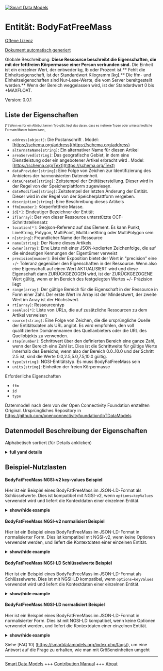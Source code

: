 <!-- 10-Header -->  
[![Smart Data Models](https://smartdatamodels.org/wp-content/uploads/2022/01/SmartDataModels_logo.png "Logo")](https://smartdatamodels.org)  
Entität: BodyFatFreeMass  
========================<!-- /10-Header -->  
<!-- 15-License -->  
[Offene Lizenz](https://github.com/smart-data-models//dataModel.OCF/blob/master/BodyFatFreeMass/LICENSE.md)  
[Dokument automatisch generiert](https://docs.google.com/presentation/d/e/2PACX-1vTs-Ng5dIAwkg91oTTUdt8ua7woBXhPnwavZ0FxgR8BsAI_Ek3C5q97Nd94HS8KhP-r_quD4H0fgyt3/pub?start=false&loop=false&delayms=3000#slide=id.gb715ace035_0_60)  
<!-- /15-License -->  
<!-- 20-Description -->  
Globale Beschreibung: **Diese Ressource beschreibt die Eigenschaften, die mit der fettfreien Körpermasse einer Person verbunden sind.** Die Einheit ist ein einzelner Wert, der entweder kg, lb oder Prozent ist.** Fehlt die Einheitseigenschaft, ist der Standardwert Kilogramm [kg].** Die ffm- und Einheitseigenschaften sind Nur-Lese-Werte, die vom Server bereitgestellt werden.** Wenn der Bereich weggelassen wird, ist der Standardwert 0 bis +MAXFLOAT.  
Version: 0.0.1  
<!-- /20-Description -->  
<!-- 30-PropertiesList -->  

## Liste der Eigenschaften  

<sup><sub>[*] Wenn es für ein Attribut keinen Typ gibt, liegt das daran, dass es mehrere Typen oder unterschiedliche Formate/Muster haben kann</sub></sup>.  
- `address[object]`: Die Postanschrift  . Model: [https://schema.org/address](https://schema.org/address)- `alternateName[string]`: Ein alternativer Name für diesen Artikel  - `areaServed[string]`: Das geografische Gebiet, in dem eine Dienstleistung oder ein angebotener Artikel erbracht wird  . Model: [https://schema.org/Text](https://schema.org/Text)- `dataProvider[string]`: Eine Folge von Zeichen zur Identifizierung des Anbieters der harmonisierten Dateneinheit.  - `dateCreated[string]`: Zeitstempel der Entitätserstellung. Dieser wird in der Regel von der Speicherplattform zugewiesen.  - `dateModified[string]`: Zeitstempel der letzten Änderung der Entität. Dieser wird in der Regel von der Speicherplattform vergeben.  - `description[string]`: Eine Beschreibung dieses Artikels  - `ffm[number]`: Körperfettfreie Masse.  - `id[*]`: Eindeutiger Bezeichner der Entität  - `if[array]`: Der von dieser Ressource unterstützte OCF-Schnittstellensatz  - `location[*]`: Geojson-Referenz auf das Element. Es kann Punkt, LineString, Polygon, MultiPoint, MultiLineString oder MultiPolygon sein  - `n[string]`: Freundlicher Name der Ressource  - `name[string]`: Der Name dieses Artikels.  - `owner[array]`: Eine Liste mit einer JSON-kodierten Zeichenfolge, die auf die eindeutigen Kennungen der Eigentümer verweist  - `precision[number]`: Bei der Exposition bietet der Wert in "precision" eine +/- Toleranz gegenüber den Eigenschaften in der Ressource. Wenn also eine Eigenschaft auf einen Wert AKTUALISIERT wird und diese Eigenschaft dann ZURÜCKGEZOGEN wird, ist der ZURÜCKGEZOGENE Wert gültig, wenn er im Bereich des festgelegten Wertes +/- Präzision liegt  - `range[array]`: Der gültige Bereich für die Eigenschaft in der Ressource in Form einer Zahl. Der erste Wert im Array ist der Mindestwert, der zweite Wert im Array ist der Höchstwert.  - `rt[array]`: Ressourcentyp  - `seeAlso[*]`: Liste von URLs, die auf zusätzliche Ressourcen zu dem Artikel verweisen  - `source[string]`: Eine Folge von Zeichen, die die ursprüngliche Quelle der Entitätsdaten als URL angibt. Es wird empfohlen, den voll qualifizierten Domänennamen des Quellanbieters oder die URL des Quellobjekts zu verwenden.  - `step[number]`: Schrittwert über den definierten Bereich eine ganze Zahl, wenn der Bereich eine Zahl ist.  Dies ist die Schrittweite für gültige Werte innerhalb des Bereichs; wenn also der Bereich 0.0..10.0 und der Schritt 2.5 ist, sind die Werte 0.0,2.5,5.0,7.5,10.0 gültig.  - `type[string]`: NGSI-Entitätstyp. Es muss BodyFatFreeMass sein  - `units[string]`: Einheiten der freien Körpermasse  <!-- /30-PropertiesList -->  
<!-- 35-RequiredProperties -->  
Erforderliche Eigenschaften  
- `ffm`  - `id`  - `type`  <!-- /35-RequiredProperties -->  
<!-- 40-RequiredProperties -->  
Datenmodell nach dem von der Open Connectivity Foundation erstellten Original. Ursprüngliches Repository in https://github.com/openconnectivityfoundation/IoTDataModels  
<!-- /40-RequiredProperties -->  
<!-- 50-DataModelHeader -->  
## Datenmodell Beschreibung der Eigenschaften  
Alphabetisch sortiert (für Details anklicken)  
<!-- /50-DataModelHeader -->  
<!-- 60-ModelYaml -->  
<details><summary><strong>full yaml details</strong></summary>    
```yaml  
BodyFatFreeMass:    
  description: 'This Resource describes the Properties associated with a person''s body fat free mass.The unit is a single value that is one of kg, lb or percent.If the unit Property is missing the default is kilograms [kg].The ffm and unit Properties are read-only values that are provided by the Server.When range is omitted the default is 0 to +MAXFLOAT.'    
  properties:    
    address:    
      description: 'The mailing address'    
      properties:    
        addressCountry:    
          description: 'Property. The country. For example, Spain. Model:''https://schema.org/addressCountry'''    
          type: string    
        addressLocality:    
          description: 'Property. The locality in which the street address is, and which is in the region. Model:''https://schema.org/addressLocality'''    
          type: string    
        addressRegion:    
          description: 'Property. The region in which the locality is, and which is in the country. Model:''https://schema.org/addressRegion'''    
          type: string    
        postOfficeBoxNumber:    
          description: 'Property. The post office box number for PO box addresses. For example, 03578. Model:''https://schema.org/postOfficeBoxNumber'''    
          type: string    
        postalCode:    
          description: 'Property. The postal code. For example, 24004. Model:''https://schema.org/https://schema.org/postalCode'''    
          type: string    
        streetAddress:    
          description: 'Property. The street address. Model:''https://schema.org/streetAddress'''    
          type: string    
      type: object    
      x-ngsi:    
        model: https://schema.org/address    
        type: Property    
    alternateName:    
      description: 'An alternative name for this item'    
      type: string    
      x-ngsi:    
        type: Property    
    areaServed:    
      description: 'The geographic area where a service or offered item is provided'    
      type: string    
      x-ngsi:    
        model: https://schema.org/Text    
        type: Property    
    dataProvider:    
      description: 'A sequence of characters identifying the provider of the harmonised data entity.'    
      type: string    
      x-ngsi:    
        type: Property    
    dateCreated:    
      description: 'Entity creation timestamp. This will usually be allocated by the storage platform.'    
      format: date-time    
      type: string    
      x-ngsi:    
        type: Property    
    dateModified:    
      description: 'Timestamp of the last modification of the entity. This will usually be allocated by the storage platform.'    
      format: date-time    
      type: string    
      x-ngsi:    
        type: Property    
    description:    
      description: 'A description of this item'    
      type: string    
      x-ngsi:    
        type: Property    
    ffm:    
      description: 'Body fat free mass.'    
      minimum: 0.0    
      readOnly: true    
      type: number    
      x-ngsi:    
        type: Property    
    id:    
      anyOf: &bodyfatfreemass_-_properties_-_owner_-_items_-_anyof    
        - description: 'Property. Identifier format of any NGSI entity'    
          maxLength: 256    
          minLength: 1    
          pattern: ^[\w\-\.\{\}\$\+\*\[\]`|~^@!,:\\]+$    
          type: string    
        - description: 'Property. Identifier format of any NGSI entity'    
          format: uri    
          type: string    
      description: 'Unique identifier of the entity'    
      x-ngsi:    
        type: Property    
    if:    
      description: 'The OCF Interface set supported by this Resource'    
      items:    
        enum:    
          - oic.if.s    
          - oic.if.baseline    
        maxLength: 64    
        type: string    
      minItems: 1    
      readOnly: true    
      type: array    
      uniqueItems: true    
      x-ngsi:    
        type: Property    
    location:    
      description: 'Geojson reference to the item. It can be Point, LineString, Polygon, MultiPoint, MultiLineString or MultiPolygon'    
      oneOf:    
        - description: 'GeoProperty. Geojson reference to the item. Point'    
          properties:    
            bbox:    
              items:    
                type: number    
              minItems: 4    
              type: array    
            coordinates:    
              items:    
                type: number    
              minItems: 2    
              type: array    
            type:    
              enum:    
                - Point    
              type: string    
          required:    
            - type    
            - coordinates    
          title: 'GeoJSON Point'    
          type: object    
        - description: 'GeoProperty. Geojson reference to the item. LineString'    
          properties:    
            bbox:    
              items:    
                type: number    
              minItems: 4    
              type: array    
            coordinates:    
              items:    
                items:    
                  type: number    
                minItems: 2    
                type: array    
              minItems: 2    
              type: array    
            type:    
              enum:    
                - LineString    
              type: string    
          required:    
            - type    
            - coordinates    
          title: 'GeoJSON LineString'    
          type: object    
        - description: 'GeoProperty. Geojson reference to the item. Polygon'    
          properties:    
            bbox:    
              items:    
                type: number    
              minItems: 4    
              type: array    
            coordinates:    
              items:    
                items:    
                  items:    
                    type: number    
                  minItems: 2    
                  type: array    
                minItems: 4    
                type: array    
              type: array    
            type:    
              enum:    
                - Polygon    
              type: string    
          required:    
            - type    
            - coordinates    
          title: 'GeoJSON Polygon'    
          type: object    
        - description: 'GeoProperty. Geojson reference to the item. MultiPoint'    
          properties:    
            bbox:    
              items:    
                type: number    
              minItems: 4    
              type: array    
            coordinates:    
              items:    
                items:    
                  type: number    
                minItems: 2    
                type: array    
              type: array    
            type:    
              enum:    
                - MultiPoint    
              type: string    
          required:    
            - type    
            - coordinates    
          title: 'GeoJSON MultiPoint'    
          type: object    
        - description: 'GeoProperty. Geojson reference to the item. MultiLineString'    
          properties:    
            bbox:    
              items:    
                type: number    
              minItems: 4    
              type: array    
            coordinates:    
              items:    
                items:    
                  items:    
                    type: number    
                  minItems: 2    
                  type: array    
                minItems: 2    
                type: array    
              type: array    
            type:    
              enum:    
                - MultiLineString    
              type: string    
          required:    
            - type    
            - coordinates    
          title: 'GeoJSON MultiLineString'    
          type: object    
        - description: 'GeoProperty. Geojson reference to the item. MultiLineString'    
          properties:    
            bbox:    
              items:    
                type: number    
              minItems: 4    
              type: array    
            coordinates:    
              items:    
                items:    
                  items:    
                    items:    
                      type: number    
                    minItems: 2    
                    type: array    
                  minItems: 4    
                  type: array    
                type: array    
              type: array    
            type:    
              enum:    
                - MultiPolygon    
              type: string    
          required:    
            - type    
            - coordinates    
          title: 'GeoJSON MultiPolygon'    
          type: object    
      x-ngsi:    
        type: GeoProperty    
    n:    
      description: 'Friendly name of the Resource'    
      maxLength: 64    
      readOnly: true    
      type: string    
      x-ngsi:    
        type: Property    
    name:    
      description: 'The name of this item.'    
      type: string    
      x-ngsi:    
        type: Property    
    owner:    
      description: 'A List containing a JSON encoded sequence of characters referencing the unique Ids of the owner(s)'    
      items:    
        anyOf: *bodyfatfreemass_-_properties_-_owner_-_items_-_anyof    
        description: 'Property. Unique identifier of the entity'    
      type: array    
      x-ngsi:    
        type: Property    
    precision:    
      description: 'When exposed the value in ''precision'' provides a +/- tolerance against the Properties in the Resource. Thus if a Property is UPDATED to a value and that Property then RETRIEVED, the RETRIEVED value is valid if in the range of the set value +/- precision'    
      readOnly: true    
      type: number    
      x-ngsi:    
        type: Property    
    range:    
      description: 'The valid range for the Property in the Resource as a number. The first value in the array is the minimum value, the second value in the array is the maximum value.'    
      items:    
        type: number    
      maxItems: 2    
      minItems: 2    
      readOnly: true    
      type: array    
      x-ngsi:    
        type: Property    
    rt:    
      description: 'Resource Type'    
      items:    
        enum:    
          - oic.r.body.ffm    
        maxLength: 64    
        type: string    
      minItems: 1    
      readOnly: true    
      type: array    
      uniqueItems: true    
      x-ngsi:    
        type: Property    
    seeAlso:    
      description: 'list of uri pointing to additional resources about the item'    
      oneOf:    
        - items:    
            format: uri    
            type: string    
          minItems: 1    
          type: array    
        - format: uri    
          type: string    
      x-ngsi:    
        type: Property    
    source:    
      description: 'A sequence of characters giving the original source of the entity data as a URL. Recommended to be the fully qualified domain name of the source provider, or the URL to the source object.'    
      type: string    
      x-ngsi:    
        type: Property    
    step:    
      description: 'Step value across the defined range an integer when the range is a number.  This is the increment for valid values across the range; so if range is 0.0..10.0 and step is 2.5 then valid values are 0.0,2.5,5.0,7.5,10.0.'    
      readOnly: true    
      type: number    
      x-ngsi:    
        type: Property    
    type:    
      description: 'NGSI entity type. It has to be BodyFatFreeMass'    
      enum:    
        - BodyFatFreeMass    
      type: string    
      x-ngsi:    
        type: Property    
    units:    
      default: kg    
      description: 'Body fat free mass units'    
      enum:    
        - kg    
        - lb    
        - percent    
      readOnly: true    
      type: string    
      x-ngsi:    
        type: Property    
  required:    
    - ffm    
    - id    
    - type    
  type: object    
  x-derived-from: https://raw.githubusercontent.com/openconnectivityfoundation/IoTDataModels/master/BodyFatFreeMassResURI.swagger.json    
  x-disclaimer: 'Redistribution and use in source and binary forms, with or without modification, are permitted  provided that the license conditions are met. Copyleft (c) 2021 Contributors to Smart Data Models Program'    
  x-license-url: https://github.com/smart-data-models/dataModel.OCF/blob/master/BodyFatFreeMass/LICENSE.md    
  x-model-schema: https://smart-data-models.github.io/dataModel.OCF/BodyFatFreeMass/schema.json    
  x-model-tags: OCF    
  x-version: 0.0.1    
```  
</details>    
<!-- /60-ModelYaml -->  
<!-- 70-MiddleNotes -->  
<!-- /70-MiddleNotes -->  
<!-- 80-Examples -->  
## Beispiel-Nutzlasten  
#### BodyFatFreeMass NGSI-v2 key-values Beispiel  
Hier ist ein Beispiel eines BodyFatFreeMass im JSON-LD-Format als Schlüsselwerte. Dies ist kompatibel mit NGSI-v2, wenn `options=keyValues` verwendet wird und liefert die Kontextdaten einer einzelnen Entität.  
<details><summary><strong>show/hide example</strong></summary>    
```json  
{  
  "id": "urn:ngsi-ld:BodyFatFreeMass:id:OWUF:38686534",  
  "dateCreated": "2016-04-20T09:01:59Z",  
  "dateModified": "2011-01-29T20:40:15Z",  
  "source": "Third draw do environment college. Author each position.",  
  "name": "Feeling evidence adult loss thing new floor likely. Memory prove back finish record. Number eat fact natural describe able.",  
  "alternateName": "Wish everyone end carry.",  
  "description": "Sign summer house citizen official. Nearly business heart development population.",  
  "dataProvider": "So as today reveal environmental safe right. Pick major environmental listen share day. Star term artist or want.",  
  "owner": [  
    "urn:ngsi-ld:BodyFatFreeMass:items:VNNT:07840154",  
    "urn:ngsi-ld:BodyFatFreeMass:items:KFNY:73865310"  
  ],  
  "seeAlso": [  
    "urn:ngsi-ld:BodyFatFreeMass:items:KAPP:63866226",  
    "urn:ngsi-ld:BodyFatFreeMass:items:QYFK:82184121"  
  ],  
  "location": {  
    "type": "Point",  
    "coordinates": [  
      -30.758229,  
      124.110579  
    ]  
  },  
  "address": {  
    "streetAddress": "Fast ask camera food. Though traditional group number live coach agreement. Thank production hope reflect long else. May science difficult.",  
    "addressLocality": "Special major major sure apply thing operation set. Box tell serve almost simply. Better increase particular group sure both.",  
    "addressRegion": "Social best beyond lead structure. Challenge high beat nature.",  
    "addressCountry": "Staff better standard feel air oil other. Perhaps only newspaper recognize why Congress. High find suffer relationship eight letter door.",  
    "postalCode": "Day back these appear wear. Medical contain consider agent.",  
    "postOfficeBoxNumber": "Allow television gun industry morning. Home ability vote into nearly to."  
  },  
  "areaServed": "Behind cold hot benefit. Or many gas election for none.",  
  "rt": [  
    "oic.r.body.ffm",  
    "oic.r.body.ffm"  
  ],  
  "ffm": {  
    "type": "Property",  
    "value": 103.8  
  },  
  "units": "percent",  
  "range": [  
    974.9,  
    706.9  
  ],  
  "step": {  
    "type": "Property",  
    "value": 406.8  
  },  
  "precision": {  
    "type": "Property",  
    "value": 396.6  
  },  
  "n": "Audience particularly receive offer national course.",  
  "if": [  
    "oic.if.s",  
    "oic.if.s"  
  ],  
  "type": "BodyFatFreeMass"  
}  
```  
</details>  
#### BodyFatFreeMass NGSI-v2 normalisiert Beispiel  
Hier ist ein Beispiel eines BodyFatFreeMass im JSON-LD-Format in normalisierter Form. Dies ist kompatibel mit NGSI-v2, wenn keine Optionen verwendet werden, und liefert die Kontextdaten einer einzelnen Entität.  
<details><summary><strong>show/hide example</strong></summary>    
```json  
{  
  "id": {  
    "type": "string",  
    "value": "urn:ngsi-ld:BodyFatFreeMass:id:OWUF:38686534"  
  },  
  "dateCreated": {  
    "format": "date-time",  
    "type": "string",  
    "value": "2016-04-20T09:01:59Z"  
  },  
  "dateModified": {  
    "format": "date-time",  
    "type": "string",  
    "value": "2011-01-29T20:40:15Z"  
  },  
  "source": {  
    "type": "string",  
    "value": "Third draw do environment college. Author each position."  
  },  
  "name": {  
    "type": "string",  
    "value": "Feeling evidence adult loss thing new floor likely. Memory prove back finish record. Number eat fact natural describe able."  
  },  
  "alternateName": {  
    "type": "string",  
    "value": "Wish everyone end carry."  
  },  
  "description": {  
    "type": "string",  
    "value": "Sign summer house citizen official. Nearly business heart development population."  
  },  
  "dataProvider": {  
    "type": "string",  
    "value": "So as today reveal environmental safe right. Pick major environmental listen share day. Star term artist or want."  
  },  
  "owner": {  
    "type": "array",  
    "value": [  
      "urn:ngsi-ld:BodyFatFreeMass:items:VNNT:07840154",  
      "urn:ngsi-ld:BodyFatFreeMass:items:KFNY:73865310"  
    ]  
  },  
  "seeAlso": {  
    "type": "array",  
    "value": [  
      "urn:ngsi-ld:BodyFatFreeMass:items:KAPP:63866226",  
      "urn:ngsi-ld:BodyFatFreeMass:items:QYFK:82184121"  
    ]  
  },  
  "location": {  
    "type": "object",  
    "value": {  
      "type": "Point",  
      "coordinates": [  
        -30.758229,  
        124.110579  
      ]  
    }  
  },  
  "address": {  
    "type": "object",  
    "value": {  
      "streetAddress": "Fast ask camera food. Though traditional group number live coach agreement. Thank production hope reflect long else. May science difficult.",  
      "addressLocality": "Special major major sure apply thing operation set. Box tell serve almost simply. Better increase particular group sure both.",  
      "addressRegion": "Social best beyond lead structure. Challenge high beat nature.",  
      "addressCountry": "Staff better standard feel air oil other. Perhaps only newspaper recognize why Congress. High find suffer relationship eight letter door.",  
      "postalCode": "Day back these appear wear. Medical contain consider agent.",  
      "postOfficeBoxNumber": "Allow television gun industry morning. Home ability vote into nearly to."  
    }  
  },  
  "areaServed": {  
    "type": "string",  
    "value": "Behind cold hot benefit. Or many gas election for none."  
  },  
  "rt": {  
    "type": "array",  
    "value": [  
      "oic.r.body.ffm",  
      "oic.r.body.ffm"  
    ]  
  },  
  "ffm": {  
    "type": "object",  
    "value": {  
      "type": "Property",  
      "value": 103.8  
    }  
  },  
  "units": {  
    "type": "string",  
    "value": "percent"  
  },  
  "range": {  
    "type": "array",  
    "value": [  
      974.9,  
      706.9  
    ]  
  },  
  "step": {  
    "type": "object",  
    "value": {  
      "type": "Property",  
      "value": 406.8  
    }  
  },  
  "precision": {  
    "type": "object",  
    "value": {  
      "type": "Property",  
      "value": 396.6  
    }  
  },  
  "n": {  
    "type": "string",  
    "value": "Audience particularly receive offer national course."  
  },  
  "if": {  
    "type": "array",  
    "value": [  
      "oic.if.s",  
      "oic.if.s"  
    ]  
  },  
  "type": {  
    "type": "string",  
    "value": "BodyFatFreeMass"  
  }  
}  
```  
</details>  
#### BodyFatFreeMass NGSI-LD Schlüsselwerte Beispiel  
Hier ist ein Beispiel eines BodyFatFreeMass im JSON-LD-Format als Schlüsselwerte. Dies ist mit NGSI-LD kompatibel, wenn `options=keyValues` verwendet wird und liefert die Kontextdaten einer einzelnen Entität.  
<details><summary><strong>show/hide example</strong></summary>    
```json  
{  
    "id": "urn:ngsi-ld:BodyFatFreeMass:id:OWUF:38686534",  
    "dateCreated": "2016-04-20T09:01:59Z",  
    "dateModified": "2011-01-29T20:40:15Z",  
    "source": "Third draw do environment college. Author each position.",  
    "name": "Feeling evidence adult loss thing new floor likely. Memory prove back finish record. Number eat fact natural describe able.",  
    "alternateName": "Wish everyone end carry.",  
    "description": "Sign summer house citizen official. Nearly business heart development population.",  
    "dataProvider": "So as today reveal environmental safe right. Pick major environmental listen share day. Star term artist or want.",  
    "owner": [  
        "urn:ngsi-ld:BodyFatFreeMass:items:VNNT:07840154",  
        "urn:ngsi-ld:BodyFatFreeMass:items:KFNY:73865310"  
    ],  
    "seeAlso": [  
        "urn:ngsi-ld:BodyFatFreeMass:items:KAPP:63866226",  
        "urn:ngsi-ld:BodyFatFreeMass:items:QYFK:82184121"  
    ],  
    "location": {  
        "type": "Point",  
        "coordinates": [  
            -30.758229,  
            124.110579  
        ]  
    },  
    "address": {  
        "streetAddress": "Fast ask camera food. Though traditional group number live coach agreement. Thank production hope reflect long else. May science difficult.",  
        "addressLocality": "Special major major sure apply thing operation set. Box tell serve almost simply. Better increase particular group sure both.",  
        "addressRegion": "Social best beyond lead structure. Challenge high beat nature.",  
        "addressCountry": "Staff better standard feel air oil other. Perhaps only newspaper recognize why Congress. High find suffer relationship eight letter door.",  
        "postalCode": "Day back these appear wear. Medical contain consider agent.",  
        "postOfficeBoxNumber": "Allow television gun industry morning. Home ability vote into nearly to."  
    },  
    "areaServed": "Behind cold hot benefit. Or many gas election for none.",  
    "rt": [  
        "oic.r.body.ffm",  
        "oic.r.body.ffm"  
    ],  
    "ffm": {  
        "type": "Property",  
        "value": 103.8  
    },  
    "units": "percent",  
    "range": [  
        974.9,  
        706.9  
    ],  
    "step": {  
        "type": "Property",  
        "value": 406.8  
    },  
    "precision": {  
        "type": "Property",  
        "value": 396.6  
    },  
    "n": "Audience particularly receive offer national course.",  
    "if": [  
        "oic.if.s",  
        "oic.if.s"  
    ],  
    "type": "BodyFatFreeMass",  
    "@context": [  
        "https://smartdatamodels.org/context.jsonld",  
        "https://raw.githubusercontent.com/smart-data-models/dataModel.OCF/master/context.jsonld"  
    ]  
}  
```  
</details>  
#### BodyFatFreeMass NGSI-LD normalisiert Beispiel  
Hier ist ein Beispiel eines BodyFatFreeMass im JSON-LD-Format in normalisierter Form. Dies ist mit NGSI-LD kompatibel, wenn keine Optionen verwendet werden, und liefert die Kontextdaten einer einzelnen Entität.  
<details><summary><strong>show/hide example</strong></summary>    
```json  
{  
    "id": "urn:ngsi-ld:BodyFatFreeMass:id:BYYC:85997792",  
    "dateCreated": {  
        "type": "Property",  
        "value": {  
            "@type": "DateTime",  
            "@value": "1979-04-14T17:16:17Z"  
        }  
    },  
    "dateModified": {  
        "type": "Property",  
        "value": {  
            "@type": "DateTime",  
            "@value": "1982-11-26T18:17:09Z"  
        }  
    },  
    "source": {  
        "type": "Property",  
        "value": "With letter region set lay realize."  
    },  
    "name": {  
        "type": "Property",  
        "value": "Important hot speak product. Anything property face actually weight. Because hour admit case."  
    },  
    "alternateName": {  
        "type": "Property",  
        "value": "Race ball hard fine."  
    },  
    "description": {  
        "type": "Property",  
        "value": "Several list outside statement assume government. Size upon that staff lay everybody."  
    },  
    "dataProvider": {  
        "type": "Property",  
        "value": "List exist worry authority. Ok strategy security able huge. Control that early type control action new mouth."  
    },  
    "owner": {  
        "type": "Property",  
        "value": [  
            "urn:ngsi-ld:BodyFatFreeMass:items:YGWC:27965149",  
            "urn:ngsi-ld:BodyFatFreeMass:items:JJZI:38517462"  
        ]  
    },  
    "seeAlso": {  
        "type": "Property",  
        "value": [  
            "urn:ngsi-ld:BodyFatFreeMass:items:IRKO:22252881"  
        ]  
    },  
    "location": {  
        "type": "Property",  
        "value": {  
            "type": "Point",  
            "coordinates": [  
                -73.99554,  
                -50.163726  
            ]  
        }  
    },  
    "address": {  
        "type": "Property",  
        "value": {  
            "streetAddress": "Soon agreement rate evidence since answer bar. Never account center know.",  
            "addressLocality": "Growth against deep clearly let grow. Order over training have let high occur game. Make other enjoy ever human identify short summer.",  
            "addressRegion": "White budget ten doctor cup husband area. Wait spend myself serve whose south wonder bed. And clearly set argue. Represent then cause animal.",  
            "addressCountry": "Against finish hope business decade feeling. Fund really find line. Claim knowledge outside support way.",  
            "postalCode": "Think professional new those theory boy road. Something follow physical some reach might condition. Explain really production a nature so.",  
            "postOfficeBoxNumber": "All stand myself this case. Remain push win sea cell. Throughout account goal."  
        }  
    },  
    "areaServed": {  
        "type": "Property",  
        "value": "Happy Democrat yet Mr share time its. Half least record reveal leg fish. Vote development Republican single serve amount."  
    },  
    "rt": {  
        "type": "Property",  
        "value": [  
            "oic.r.body.ffm"  
        ]  
    },  
    "ffm": {  
        "type": "Property",  
        "value": 661.3  
    },  
    "units": {  
        "type": "Property",  
        "value": "kg"  
    },  
    "range": {  
        "type": "Property",  
        "value": [  
            609.9,  
            585.5  
        ]  
    },  
    "step": {  
        "type": "Property",  
        "value": 91.6  
    },  
    "precision": {  
        "type": "Property",  
        "value": 675.6  
    },  
    "n": {  
        "type": "Property",  
        "value": "Future reality write read law list. Account friend shake region tell program. Rate most mind save cup agency big rather."  
    },  
    "if": {  
        "type": "Property",  
        "value": [  
            "oic.if.baseline"  
        ]  
    },  
    "type": "BodyFatFreeMass",  
    "@context": [  
        "https://smartdatamodels.org/context.jsonld",  
        "https://raw.githubusercontent.com/smart-data-models/dataModel.OCF/master/context.jsonld"  
    ]  
}  
```  
</details><!-- /80-Examples -->  
<!-- 90-FooterNotes -->  
<!-- /90-FooterNotes -->  
<!-- 95-Units -->  
Siehe [FAQ 10] (https://smartdatamodels.org/index.php/faqs/), um eine Antwort auf die Frage zu erhalten, wie man mit Größeneinheiten umgeht  
<!-- /95-Units -->  
<!-- 97-LastFooter -->  
---  
[Smart Data Models](https://smartdatamodels.org) +++ [Contribution Manual](https://bit.ly/contribution_manual) +++ [About](https://bit.ly/Introduction_SDM)<!-- /97-LastFooter -->  
